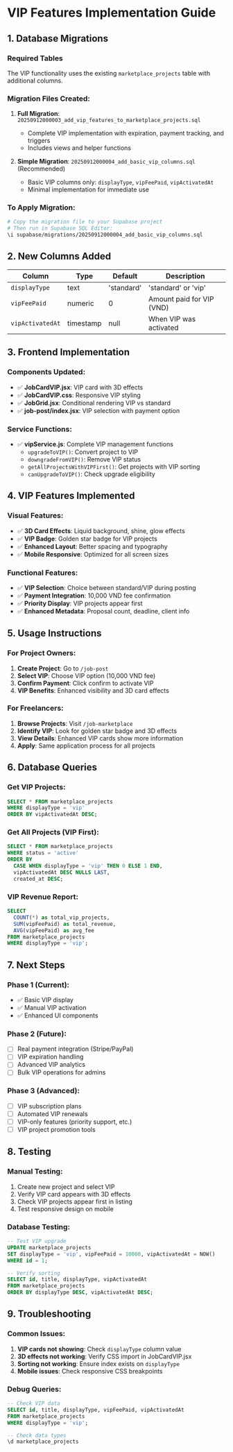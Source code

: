 # VIP Features Implementation Guide

## 1. Database Migrations

### Required Tables
The VIP functionality uses the existing `marketplace_projects` table with additional columns.

### Migration Files Created:
1. **Full Migration**: `20250912000003_add_vip_features_to_marketplace_projects.sql`
   - Complete VIP implementation with expiration, payment tracking, and triggers
   - Includes views and helper functions

2. **Simple Migration**: `20250912000004_add_basic_vip_columns.sql` (Recommended)
   - Basic VIP columns only: `displayType`, `vipFeePaid`, `vipActivatedAt`
   - Minimal implementation for immediate use

### To Apply Migration:
```bash
# Copy the migration file to your Supabase project
# Then run in Supabase SQL Editor:
\i supabase/migrations/20250912000004_add_basic_vip_columns.sql
```

## 2. New Columns Added

| Column | Type | Default | Description |
|--------|------|---------|-------------|
| `displayType` | text | 'standard' | 'standard' or 'vip' |
| `vipFeePaid` | numeric | 0 | Amount paid for VIP (VND) |
| `vipActivatedAt` | timestamp | null | When VIP was activated |

## 3. Frontend Implementation

### Components Updated:
- ✅ **JobCardVIP.jsx**: VIP card with 3D effects
- ✅ **JobCardVIP.css**: Responsive VIP styling
- ✅ **JobGrid.jsx**: Conditional rendering VIP vs standard
- ✅ **job-post/index.jsx**: VIP selection with payment option

### Service Functions:
- ✅ **vipService.js**: Complete VIP management functions
  - `upgradeToVIP()`: Convert project to VIP
  - `downgradeFromVIP()`: Remove VIP status
  - `getAllProjectsWithVIPFirst()`: Get projects with VIP sorting
  - `canUpgradeToVIP()`: Check upgrade eligibility

## 4. VIP Features Implemented

### Visual Features:
- ✅ **3D Card Effects**: Liquid background, shine, glow effects
- ✅ **VIP Badge**: Golden star badge for VIP projects
- ✅ **Enhanced Layout**: Better spacing and typography
- ✅ **Mobile Responsive**: Optimized for all screen sizes

### Functional Features:
- ✅ **VIP Selection**: Choice between standard/VIP during posting
- ✅ **Payment Integration**: 10,000 VND fee confirmation
- ✅ **Priority Display**: VIP projects appear first
- ✅ **Enhanced Metadata**: Proposal count, deadline, client info

## 5. Usage Instructions

### For Project Owners:
1. **Create Project**: Go to `/job-post`
2. **Select VIP**: Choose VIP option (10,000 VND fee)
3. **Confirm Payment**: Click confirm to activate VIP
4. **VIP Benefits**: Enhanced visibility and 3D card effects

### For Freelancers:
1. **Browse Projects**: Visit `/job-marketplace`
2. **Identify VIP**: Look for golden star badge and 3D effects
3. **View Details**: Enhanced VIP cards show more information
4. **Apply**: Same application process for all projects

## 6. Database Queries

### Get VIP Projects:
```sql
SELECT * FROM marketplace_projects 
WHERE displayType = 'vip' 
ORDER BY vipActivatedAt DESC;
```

### Get All Projects (VIP First):
```sql
SELECT * FROM marketplace_projects 
WHERE status = 'active'
ORDER BY 
  CASE WHEN displayType = 'vip' THEN 0 ELSE 1 END,
  vipActivatedAt DESC NULLS LAST,
  created_at DESC;
```

### VIP Revenue Report:
```sql
SELECT 
  COUNT(*) as total_vip_projects,
  SUM(vipFeePaid) as total_revenue,
  AVG(vipFeePaid) as avg_fee
FROM marketplace_projects 
WHERE displayType = 'vip';
```

## 7. Next Steps

### Phase 1 (Current):
- ✅ Basic VIP display
- ✅ Manual VIP activation
- ✅ Enhanced UI components

### Phase 2 (Future):
- [ ] Real payment integration (Stripe/PayPal)
- [ ] VIP expiration handling
- [ ] Advanced VIP analytics
- [ ] Bulk VIP operations for admins

### Phase 3 (Advanced):
- [ ] VIP subscription plans
- [ ] Automated VIP renewals
- [ ] VIP-only features (priority support, etc.)
- [ ] VIP project promotion tools

## 8. Testing

### Manual Testing:
1. Create new project and select VIP
2. Verify VIP card appears with 3D effects
3. Check VIP projects appear first in listing
4. Test responsive design on mobile

### Database Testing:
```sql
-- Test VIP upgrade
UPDATE marketplace_projects 
SET displayType = 'vip', vipFeePaid = 10000, vipActivatedAt = NOW()
WHERE id = 1;

-- Verify sorting
SELECT id, title, displayType, vipActivatedAt 
FROM marketplace_projects 
ORDER BY displayType DESC, vipActivatedAt DESC;
```

## 9. Troubleshooting

### Common Issues:
1. **VIP cards not showing**: Check `displayType` column value
2. **3D effects not working**: Verify CSS import in JobCardVIP.jsx
3. **Sorting not working**: Ensure index exists on `displayType`
4. **Mobile issues**: Check responsive CSS breakpoints

### Debug Queries:
```sql
-- Check VIP data
SELECT id, title, displayType, vipFeePaid, vipActivatedAt 
FROM marketplace_projects 
WHERE displayType = 'vip';

-- Check data types
\d marketplace_projects
```

